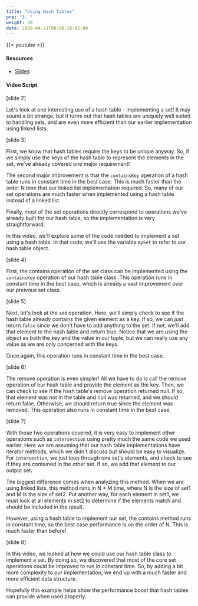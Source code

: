 ```yaml
---
title: "Using Hash Tables"
pre: "3. "
weight: 30
date: 2020-04-21T00:00:26-05:00
---
```


{{< youtube  >}}

#### Resources

* [Slides](/3-cc310/11-hash-tables/03-using-hash-tables-slides.pptx)

#### Video Script

[slide 2]

Let's look at one interesting use of a hash table - implementing a set! It may sound a bit strange, but it turns out that hash tables are uniquely well suited to handling sets, and are even more efficient than our earlier implementation using linked lists.

[slide 3]

First, we know that hash tables require the keys to be unique anyway. So, if we simply use the keys of the hash table to represent the elements in the set, we've already covered one major requirement!

The second major improvement is that the `containsKey` operation of a hash table runs in constant time in the best case. This is much faster than the order N time that our linked list implementation required. So, many of our set operations are much faster when implemented using a hash table instead of a linked list.

Finally, most of the set operations directly correspond to operations we've already built for our hash table, so the implementation is very straightforward.

In this video, we'll explore some of the code needed to implement a set using a hash table. In that code, we'll use the variable `mySet` to refer to our hash table object.

[slide 4]

First, the contains operation of the set class can be implemented using the `containsKey` operation of our hash table class. This operation runs in constant time in the best case, which is already a vast improvement over our preivous set class. 

[slide 5]

Next, let's look at the `add` operation. Here, we'll simply check to see if the hash table already contains the given element as a key. If so, we can just return `false` since we don't have to add anything to the set. If not, we'll add that element to the hash table and return true. Notice that we are using the object as both the key and the value in our tuple, but we can really use any value as we are only concerned with the keys. 

Once again, this operation runs in constant time in the best case.

[slide 6]

The remove operation is even simpler! All we have to do is call the remove operation of our hash table and provide the element as the key. Then, we can check to see if the hash table's remove operation returned null. If so, that element was not in the table and null was returned, and we should return false. Otherwise, we should return true since the element was removed. This operation also runs in constant time in the best case.

[slide 7]

With those two operations covered, it is very easy to implement other operations such as `intersection` using pretty much the same code we used earlier. Here we are assuming that our hash table implementations have iterator methods, which we didn't discuss but should be easy to visualize. For `intersection`, we just loop through one set's elements, and check to see if they are contained in the other set. If so, we add that element to our output set. 

The biggest difference comes when analyzing this method. When we are using linked lists, this method runs in N * M time, where N is the size of set1 and M is the size of set2. Put another way, for each element in set1, we must look at all elements in set2 to determine if the elements match and should be included in the result.

However, using a hash table to implement our set, the contains method runs in constant time, so the best case performance is on the order of N. This is much faster than before!

[slide 8]

In this video, we looked at how we could use our hash table class to implement a set. By doing so, we discovered that most of the core set operations could be improved to run in constant time. So, by adding a bit more complexity to our implementation, we end up with a much faster and more efficient data structure.

Hopefully this example helps show the performance boost that hash tables can provide when used properly.

